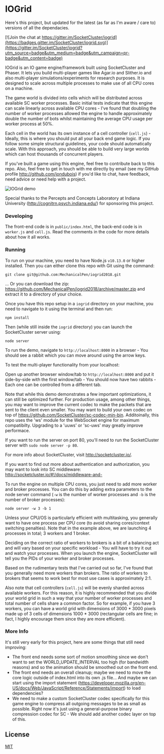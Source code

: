 IOGrid
======

Here's this project, but updated for the latest (as far as I'm aware / care to) versions of all the dependacies.

[![Join the chat at https://gitter.im/SocketCluster/iogrid](https://badges.gitter.im/SocketCluster/iogrid.svg)](https://gitter.im/SocketCluster/iogrid?utm_source=badge&utm_medium=badge&utm_campaign=pr-badge&utm_content=badge)

IOGrid is an IO game engine/framework built using SocketCluster and Phaser.
It lets you build multi-player games like Agar.io and Slither.io and also multi-player simulations/experiments for research purposes.
It is designed to scale across multiple processes to make use of all CPU cores on a machine.

The game world is divided into cells which will be distributed across available SC worker processes.
Basic initial tests indicate that this engine can scale linearly across available CPU cores - I've found that doubling
the number of worker processes allowed the engine to handle approximately double the number of bots whilst maintaining the average CPU usage
per worker process at 50%.

Each cell in the world has its own instance of a cell controller (`cell.js`) - Ideally, this is where you should put all your back end game logic.
If you follow some simple structural guidelines, your code should automatically scale.
With this approach, you should be able to build very large worlds which can host thousands of concurrent players.

If you've built a game using this engine, feel free to contribute back to this repo.
Also, feel free to get in touch with me directly by email (see my GitHub profile http://github.com/jondubois) if you'd like to chat, have feedback,
need advice or need help with a project.

<img alt="IOGrid demo" src="public/img/iogrid.gif" title="IOGrid demo" />

Special thanks to the Percepts and Concepts Laboratory at Indiana University (http://cognitrn.psych.indiana.edu/) for sponsoring this project.

### Developing

The front-end code is in `public/index.html`, the back-end code is in `worker.js` and `cell.js`.
Read the comments in the code for more details about how it all works.

### Running

To run on your machine, you need to have Node.js `v10.13.0` or higher installed.
Then you can either clone this repo with Git using the command:

```
git clone git@github.com:MechanicalPen/iogrid2018.git
```

... Or you can download the zip: https://github.com/MechanicalPen/iogrid2018/archive/master.zip and extract it to a directory of your choice.

Once you have this repo setup in a `iogrid` directory on your machine, you need to navigate to it using the terminal and then run:

```
npm install
```

Then (while still inside the `iogrid` directory) you can launch the SocketCluster server using:

```
node server
```

To run the demo, navigate to `http://localhost:8000` in a browser - You should see a rabbit which you can move around using the arrow keys.

To test the multi-player functionality from your localhost:

Open up another browser window/tab to `http://localhost:8000` and put it side-by-side with the first window/tab - You should now have two rabbits - Each one can be controlled from a different tab.

Note that while this demo demonstrates a few important optimizations, it can still be optimized further.
For production usage, among other things, you may want to improve the current codec to make the packets that are sent to the client even smaller.
You may want to build your own codec on top of https://github.com/SocketCluster/sc-codec-min-bin.
Additoinally, this repo uses the 'ws' module for the WebSocket engine for maximum compatibilty. Upgrading to a 'uuws' or 'sc-uws' may greatly improve performace.

If you want to run the server on port 80, you'll need to run the SocketCluster server with `sudo node server -p 80`.

For more info about SocketCluster, visit http://socketcluster.io/.

If you want to find out more about authentication and authorization, you may want to look into SC middleware: http://socketcluster.io/#!/docs/middleware-and-

To run the engine on multiple CPU cores, you just need to add more worker and broker processes.
You can do this by adding extra parameters to the node server command (`-w` is the number of worker processes and `-b` is the number of broker processes):

```
node server -w 3 -b 1
```

Unless your CPU/OS is particularly efficient with multitasking, you generally want to have one process per CPU core (to avoid sharing cores/context switching penalties). Note that in the example above, we are launching 4 processes in total; 3 workers and 1 broker.

Deciding on the correct ratio of workers to brokers is a bit of a balancing act and will vary based on your specific workload - You will have to try it out and watch your processes. When you launch the engine, SocketCluster will tell you the PIDs of your worker and broker processes.

Based on the rudimentary tests that I've carried out so far, I've found that you generally need more workers than brokers. The ratio of workers to brokers that seems
to work best for most use cases is approximately 2:1.

Also note that cell controllers (`cell.js`) will be evenly sharded across available workers. For this reason, it is highly recommended that you divide your world grid
in such a way that your number of worker processes and total number of cells share a common factor. So for example, if you have 3 workers, you can have a world grid with dimensions of 3000 * 3000 pixels made up of 3 cells of dimensions 1000 * 3000 (rectangular cells are fine; in fact, I highly encourage them since they are more efficient).

### More Info

It's still very early for this project, here are some things that still need improving:

- The front end needs some sort of motion smoothing since we don't want to set the WORLD_UPDATE_INTERVAL too high (for bandwidth reasons) and so the animation should be smoothed out on the front end.
- The front end needs an overall cleanup; maybe we need to move the core logic outside of index.html into its own .js file... And maybe we can start using the import statement (https://developer.mozilla.org/en-US/docs/Web/JavaScript/Reference/Statements/import) to load dependencies?
- We need to make a custom SocketCluster codec specifically for this game engine to compress all outgoing messages to be as small as possible. Right now it's just using a general-purpose binary compression codec for SC - We should add another codec layer on top of this.

## License

[MIT](LICENSE)
